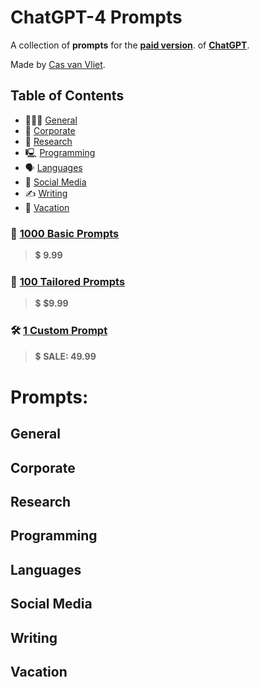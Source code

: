 # ChatGPT-4 Prompts

A collection of **prompts** for the [**paid version**](http://openai.com/product/gpt-4). of [**ChatGPT**](http://openai.com/product/gpt-4).

Made by [Cas van Vliet](https://casvanvliet.substack.com).

## Table of Contents

- 👩🏻‍💻 [General](#General)
- 👔 [Corporate](#Corporate)
- 🔎 [Research](Research)
- 🖳 [Programming](Programming)
- 🗣️ [Languages](Languages)
- 📱 [Social Media](Media)
- ✍️ [Writing](Writing)
- 👙 [Vacation](Vacation)

### 📄 [**1000 Basic Prompts**](mailto:workcommunication@duck.com) 
> 💲 **9.99**

### 📝 [**100 Tailored Prompts**](mailto:workcommunication@duck.com) 
> 💲 **$9.99**

### 🛠️ [**1 Custom Prompt**](mailto:workcommunication@duck.com) 
> 💲 **SALE: 49.99**

# Prompts:
## General
## Corporate
## Research
## Programming
## Languages
## Social Media
## Writing
## Vacation
